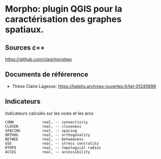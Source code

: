 # Morpho: plugin QGIS pour la caractérisation des graphes spatiaux.


## Sources c++

https://github.com/clag/morpheo

## Documents de référerence

* Thèse Claire Lagesse: https://halshs.archives-ouvertes.fr/tel-01245898

## Indicateurs

Indicateurs calculés sur les voies et les arcs

    CONN             real, -- connectivity
    CLOSEN           real, -- closeness
    SPACING          real, -- spacing
    ORTHOG           real, -- orthogonality
    BETWEE           real, -- betweeness
    USE              real, -- stress centrality
    RTOPO            real, -- topological radius
    ACCES            real, -- accessibility

